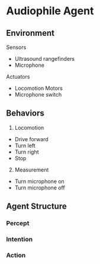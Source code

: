 # Audiophile Agent
## Environment
Sensors
* Ultrasound rangefinders
* Microphone

Actuators
* Locomotion Motors
* Microphone switch

## Behaviors
1. Locomotion
  * Drive forward
  * Turn left
  * Turn right
  * Stop
2. Measurement
  * Turn microphone on
  * Turn microphone off

## Agent Structure
### Percept
### Intention
### Action
